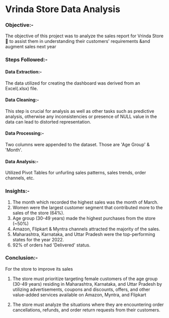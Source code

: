 # Vrinda Store Data Analysis

### Objective:- 
The objective of this project was to analyze the sales report for Vrinda Store🏬 to assist them in understanding their customers' requirements &and augment sales next year 

### Steps Followed:-

#### Data Extraction:- 
The data utilized for creating the dashboard was derived from an Excel(.xlsx) file.

#### Data Cleaning:- 
This step is crucial for analysis as well as other tasks such as predictive analysis, otherwise any inconsistencies or presence of NULL value in the data can lead to distorted representation.

#### Data Processing:- 
Two columns were appended to the dataset. Those are 'Age Group' & 'Month'.

#### Data Analysis:- 
Utilized Pivot Tables for unfurling sales patterns, sales trends, order channels, etc.

### Insights:-
1. The month which recorded the highest sales was the month of March.
2. Women were the largest customer segment that contributed more to the sales of the store (64%).
3. Age group (30-49 years) made the highest purchases from the store (~50%)
4. Amazon, Flipkart & Myntra channels attracted the majority of the sales.
5. Maharashtra, Karnataka, and Uttar Pradesh were the top-performing states for the year 2022.
6. 92% of orders had 'Delivered' status.

### Conclusion:-

For the store to improve its sales

1. The store must prioritize targeting female customers of the age group (30-49 years) residing in Maharashtra, Karnataka, and Uttar Pradesh by utilizing advertisements, coupons and discounts, offers, and other value-added services available on Amazon, Myntra, and Flipkart

2. The store must analyze the situations where they are encountering order cancellations, refunds, and order return requests from their customers.
